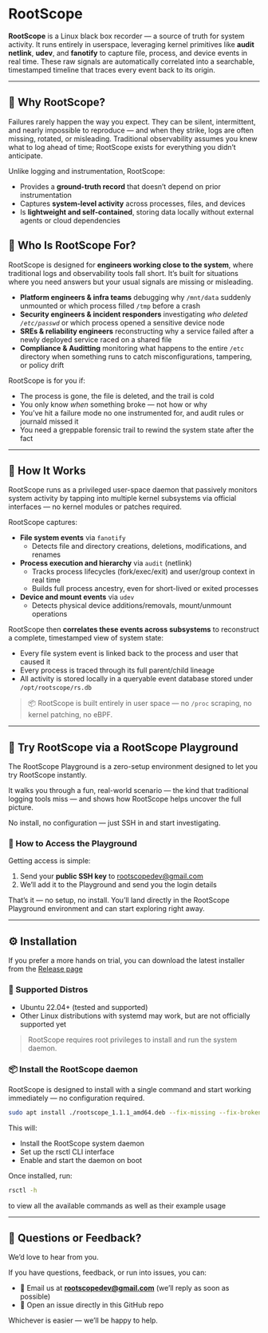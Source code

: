 # RootScope  

**RootScope** is a Linux black box recorder — a source of truth for system activity. It runs entirely in userspace, leveraging kernel primitives like **audit netlink**, **udev**, and **fanotify** to capture file, process, and device events in real time. These raw signals are automatically correlated into a searchable, timestamped timeline that traces every event back to its origin.  

---

## 🧠 Why RootScope?  

Failures rarely happen the way you expect. They can be silent, intermittent, and nearly impossible to reproduce — and when they strike, logs are often missing, rotated, or misleading. Traditional observability assumes you knew what to log ahead of time; RootScope exists for everything you didn’t anticipate.  

Unlike logging and instrumentation, RootScope:  
- Provides a **ground-truth record** that doesn’t depend on prior instrumentation  
- Captures **system-level activity** across processes, files, and devices  
- Is **lightweight and self-contained**, storing data locally without external agents or cloud dependencies  


## 👤 Who Is RootScope For?  

RootScope is designed for **engineers working close to the system**, where traditional logs and observability tools fall short. It’s built for situations where you need answers but your usual signals are missing or misleading.  

- **Platform engineers & infra teams** debugging why `/mnt/data` suddenly unmounted or which process filled `/tmp` before a crash
- **Security engineers & incident responders** investigating *who deleted `/etc/passwd`* or which process opened a sensitive device node  
- **SREs & reliability engineers** reconstructing why a service failed after a newly deployed service raced on a shared file
- **Compliance & Auditting** monitoring what happens to the entire `/etc` directory when something runs to catch misconfigurations, tampering, or policy drift

RootScope is for you if:  
- The process is gone, the file is deleted, and the trail is cold
- You only know *when* something broke — not how or why  
- You’ve hit a failure mode no one instrumented for, and audit rules or journald missed it  
- You need a greppable forensic trail to rewind the system state after the fact


---

## 🔧 How It Works

RootScope runs as a privileged user-space daemon that passively monitors system activity by tapping into multiple kernel subsystems via official interfaces — no kernel modules or patches required.

RootScope captures:

- **File system events** via `fanotify`  
  - Detects file and directory creations, deletions, modifications, and renames
- **Process execution and hierarchy** via `audit` (netlink)  
  - Tracks process lifecycles (fork/exec/exit) and user/group context in real time
  - Builds full process ancestry, even for short-lived or exited processes
- **Device and mount events** via `udev`
  - Detects physical device additions/removals, mount/unmount operations

RootScope then **correlates these events across subsystems** to reconstruct a complete, timestamped view of system state:

- Every file system event is linked back to the process and user that caused it
- Every process is traced through its full parent/child lineage
- All activity is stored locally in a queryable event database stored under `/opt/rootscope/rs.db`

> 📦 RootScope is built entirely in user space — no `/proc` scraping, no kernel patching, no eBPF.

---

## 🧪 Try RootScope via a RootScope Playground

The RootScope Playground is a zero-setup environment designed to let you try RootScope instantly.

It walks you through a fun, real-world scenario — the kind that traditional logging tools miss — and shows how RootScope helps uncover the full picture.

No install, no configuration — just SSH in and start investigating.

### 🔐 How to Access the Playground  

Getting access is simple:  

1. Send your **public SSH key** to [rootscopedev@gmail.com](mailto:rootscopedev@gmail.com)  
2. We’ll add it to the Playground and send you the login details  

That’s it — no setup, no install. You’ll land directly in the RootScope Playground environment and can start exploring right away.

---

## ⚙️ Installation

If you prefer a more hands on trial, you can download the latest installer from the [Release page](https://github.com/RootScopeInc/RootScope/releases)

### 🧩 Supported Distros

- Ubuntu 22.04+ (tested and supported)
- Other Linux distributions with systemd may work, but are not officially supported yet

> RootScope requires root privileges to install and run the system daemon.

### 📦 Install the RootScope daemon

RootScope is designed to install with a single command and start working immediately — no configuration required.


```bash
sudo apt install ./rootscope_1.1.1_amd64.deb --fix-missing --fix-broken
```

This will:
- Install the RootScope system daemon
- Set up the rsctl CLI interface
- Enable and start the daemon on boot

Once installed, run:

```bash
rsctl -h
```

to view all the available commands as well as their example usage


---

## 💬 Questions or Feedback?  

We’d love to hear from you.  

If you have questions, feedback, or run into issues, you can:  
- 📧 Email us at **rootscopedev@gmail.com** (we’ll reply as soon as possible)  
- 🐛 Open an issue directly in this GitHub repo  

Whichever is easier — we’ll be happy to help.  
